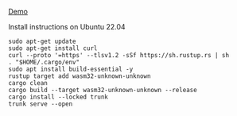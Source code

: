 [Demo](https://shimwell.github.io/nuclide_cross_section_plotter.rs/)

Install instructions on Ubuntu 22.04
```
sudo apt-get update
sudo apt-get install curl
curl --proto '=https' --tlsv1.2 -sSf https://sh.rustup.rs | sh
. "$HOME/.cargo/env"
sudo apt install build-essential -y
rustup target add wasm32-unknown-unknown
cargo clean
cargo build --target wasm32-unknown-unknown --release
cargo install --locked trunk
trunk serve --open
```
